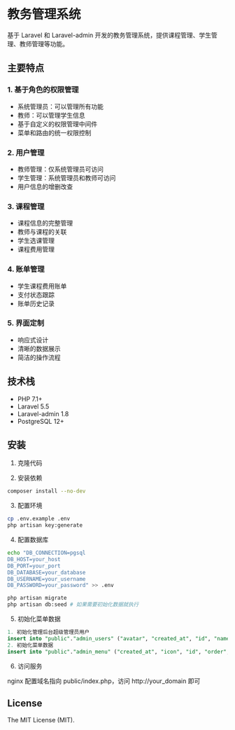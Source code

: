 # 教务管理系统

基于 Laravel 和 Laravel-admin 开发的教务管理系统，提供课程管理、学生管理、教师管理等功能。

## 主要特点

### 1. 基于角色的权限管理
- 系统管理员：可以管理所有功能
- 教师：可以管理学生信息
- 基于自定义的权限管理中间件
- 菜单和路由的统一权限控制

### 2. 用户管理
- 教师管理：仅系统管理员可访问
- 学生管理：系统管理员和教师可访问
- 用户信息的增删改查

### 3. 课程管理
- 课程信息的完整管理
- 教师与课程的关联
- 学生选课管理
- 课程费用管理

### 4. 账单管理
- 学生课程费用账单
- 支付状态跟踪
- 账单历史记录

### 5. 界面定制
- 响应式设计
- 清晰的数据展示
- 简洁的操作流程

## 技术栈

- PHP 7.1+
- Laravel 5.5
- Laravel-admin 1.8
- PostgreSQL 12+

## 安装

1. 克隆代码

2. 安装依赖
```bash
composer install --no-dev
```

3. 配置环境
```bash
cp .env.example .env
php artisan key:generate
```

4. 配置数据库
```bash
echo "DB_CONNECTION=pgsql
DB_HOST=your_host
DB_PORT=your_port
DB_DATABASE=your_database
DB_USERNAME=your_username
DB_PASSWORD=your_password" >> .env

php artisan migrate
php artisan db:seed # 如果需要初始化数据就执行
```

5. 初始化菜单数据
```sql
1. 初始化管理后台超级管理员用户
insert into "public"."admin_users" ("avatar", "created_at", "id", "name", "password", "remember_token", "role", "updated_at", "user_id", "username") values (NULL, '2025-01-15 12:41:11', 1, 'Administrator', '$2y$10$sxUptBd288bndbZkEV7JQu6XmwO891hX3PGHwczBkObh44.kLNPdO', NULL, 'admin', '2025-01-15 12:41:11', NULL, 'admin')
2. 初始化菜单数据
insert into "public"."admin_menu" ("created_at", "icon", "id", "order", "parent_id", "permission", "title", "updated_at", "uri") values ('2025-01-11 16:31:34', 'fa-book', 1, 0, 0, 'admin', '教师管理', '2025-01-11 23:00:32', NULL), ('2025-01-11 16:32:04', 'fa-bars', 2, 0, 1, 'admin', '教师列表', '2025-01-11 23:00:51', 'teachers'), ('2025-01-11 16:32:14', 'fa-users', 3, 0, 0, 'admin,teacher', '学生管理', '2025-01-11 23:03:03', NULL), ('2025-01-11 16:32:21', 'fa-bars', 4, 0, 3, 'admin,teacher', '学生列表', '2025-01-11 16:32:21', 'students')
```

6. 访问服务

nginx 配置域名指向 public/index.php，访问 http://your_domain 即可

## License

The MIT License (MIT).
